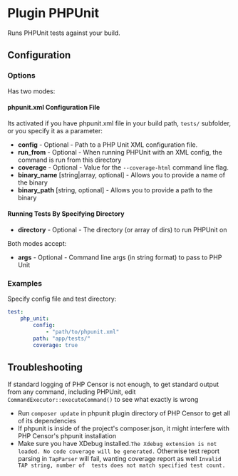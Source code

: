 Plugin PHPUnit
==============

Runs PHPUnit tests against your build.

Configuration
-------------

### Options

Has two modes:

#### phpunit.xml Configuration File

Its activated if you have phpunit.xml file in your build path, `tests/` subfolder, or you specify it as a parameter:
* **config** - Optional - Path to a PHP Unit XML configuration file.
* **run_from** - Optional - When running PHPUnit with an XML config, the command is run from this directory
* **coverage** - Optional - Value for the `--coverage-html` command line flag.
* **binary_name** [string|array, optional] - Allows you to provide a name of the binary
* **binary_path** [string, optional] - Allows you to provide a path to the binary


#### Running Tests By Specifying Directory

* **directory** - Optional - The directory (or array of dirs) to run PHPUnit on

Both modes accept:
* **args** - Optional - Command line args (in string format) to pass to PHP Unit

### Examples

Specify config file and test directory:
```yml
test:
    php_unit:
        config:
            - "path/to/phpunit.xml"
        path: "app/tests/"
        coverage: true
```

Troubleshooting
---------------

If standard logging of PHP Censor is not enough, to get standard output from any command, including PHPUnit, edit 
`CommandExecutor::executeCommand()` to see what exactly is wrong
* Run `composer update` in phpunit plugin directory of PHP Censor to get all of its dependencies
* If phpunit is inside of the project's composer.json, it might interfere with PHP Censor's phpunit installation
* Make sure you have XDebug installed.`The Xdebug extension is not loaded. No code coverage will be generated.`
Otherwise test report parsing in `TapParser` will fail, wanting coverage report as well `Invalid TAP string, number of 
tests does not match specified test count.`
